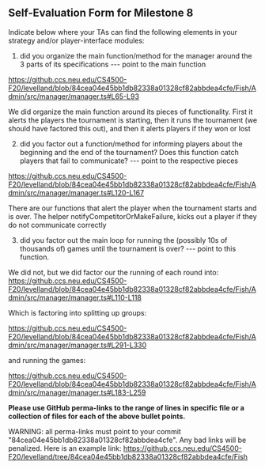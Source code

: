 ## Self-Evaluation Form for Milestone 8

Indicate below where your TAs can find the following elements in your strategy and/or player-interface modules:

1. did you organize the main function/method for the manager around
   the 3 parts of its specifications --- point to the main function

https://github.ccs.neu.edu/CS4500-F20/levelland/blob/84cea04e45bb1db82338a01328cf82abbdea4cfe/Fish/Admin/src/manager/manager.ts#L65-L93

We did organize the main function around its pieces of functionality. First it alerts the players the tournament is starting, then it runs the tournament (we should have factored this out), and then it alerts players if they
won or lost

2. did you factor out a function/method for informing players about
   the beginning and the end of the tournament? Does this function catch
   players that fail to communicate? --- point to the respective pieces

https://github.ccs.neu.edu/CS4500-F20/levelland/blob/84cea04e45bb1db82338a01328cf82abbdea4cfe/Fish/Admin/src/manager/manager.ts#L120-L167

There are our functions that alert the player when the tournament starts and is over. The helper notifyCompetitorOrMakeFailure, kicks out a player if they do not communicate correctly

3. did you factor out the main loop for running the (possibly 10s of
   thousands of) games until the tournament is over? --- point to this
   function.

We did not, but we did factor our the running of each round into:
https://github.ccs.neu.edu/CS4500-F20/levelland/blob/84cea04e45bb1db82338a01328cf82abbdea4cfe/Fish/Admin/src/manager/manager.ts#L110-L118

Which is factoring into splitting up groups:

https://github.ccs.neu.edu/CS4500-F20/levelland/blob/84cea04e45bb1db82338a01328cf82abbdea4cfe/Fish/Admin/src/manager/manager.ts#L291-L330

and running the games:

https://github.ccs.neu.edu/CS4500-F20/levelland/blob/84cea04e45bb1db82338a01328cf82abbdea4cfe/Fish/Admin/src/manager/manager.ts#L183-L259

**Please use GitHub perma-links to the range of lines in specific
file or a collection of files for each of the above bullet points.**

WARNING: all perma-links must point to your commit "84cea04e45bb1db82338a01328cf82abbdea4cfe".
Any bad links will be penalized.
Here is an example link:
<https://github.ccs.neu.edu/CS4500-F20/levelland/tree/84cea04e45bb1db82338a01328cf82abbdea4cfe/Fish>
